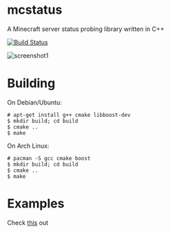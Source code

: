 # mcstatus

A Minecraft server status probing library written in C++

[![Build Status](https://travis-ci.org/MoeLeak/mcstatus.svg?branch=master)](https://travis-ci.org/MoeLeak/mcstatus)

![screenshot1](https://github.com/MoeLeak/mcstatus/blob/master/screenshot.png?raw=true)

# Building

On Debian/Ubuntu:
```
# apt-get install g++ cmake libboost-dev
$ mkdir build; cd build
$ cmake ..
$ make
```
On Arch Linux: 
```
# pacman -S gcc cmake boost
$ mkdir build; cd build
$ cmake ..
$ make
```

# Examples

Check [this](https://github.com/MoeLeak/mcstatus/blob/master/example/src/main.cpp) out
